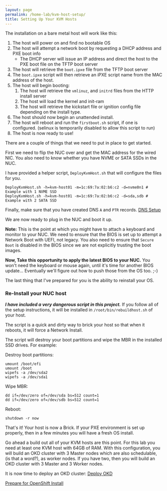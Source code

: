 ```yaml
---
layout: page
permalink: /home-lab/kvm-host-setup/
title: Setting Up Your KVM Hosts
---
```


The installation on a bare metal host will work like this:

1. The host will power on and find no bootable OS
1. The host will attempt a network boot by requesting a DHCP address and PXE boot info
   * The DHCP server will issue an IP address and direct the host to the PXE boot file on the TFTP boot server
1. The host will retrieve the `boot.ipxe` file from the TFTP boot server
1. The `boot.ipxe` script will then retrieve an iPXE script name from the MAC address of the host.
1. The host will begin booting:
   1. The host will retrieve the `vmlinuz`, and `initrd` files from the HTTP install server
   1. The host will load the kernel and init-ram
   1. The host will retrieve the kickstart file or ignition config file depending on the install type.
1. The host should now begin an unattended install.
1. The host will reboot and run the `firstboot.sh` script, if one is configured.  (selinux is temporarily disabled to allow this script to run)
1. The host is now ready to use!

There are a couple of things that we need to put in place to get started.

First we need to flip the NUC over and get the MAC address for the wired NIC.  You also need to know whether you have NVME or SATA SSDs in the NUC.

I have provided a helper script, `DeployKvmHost.sh` that will configure the files for you.

    DeployKvmHost.sh -h=kvm-host01 -m=1c:69:7a:02:b6:c2 -d=nvme0n1 # Example with 1 NVME SSD
    DeployKvmHost.sh -h=kvm-host01 -m=1c:69:7a:02:b6:c2 -d=sda,sdb # Example with 2 SATA SSD

Finally, make sure that you have created DNS `A` and `PTR` records.  [DNS Setup](DNS_Config.md)

We are now ready to plug in the NUC and boot it up.

__Note:__  This is the point at which you might have to attach a keyboard and monitor to your NUC.  We need to ensure that the BIOS is set up to attempt a Network Boot with UEFI, not legacy.  You also need to ensure that `Secure Boot` is disabled in the BIOS since we are not explicitly trusting the boot images.

__Now, Take this opportunity to apply the latest BIOS to your NUC.__  You won't need the keyboard or mouse again, until it's time for another BIOS update...  Eventually we'll figure out how to push those from the OS too.  ;-)

The last thing that I've prepared for you is the ability to reinstall your OS.

### Re-Install your NUC host

__*I have included a very dangerous script in this project.*__  If you follow all of the setup instructions, it will be installed in `/root/bin/rebuildhost.sh` of your host.

The script is a quick and dirty way to brick your host so that when it reboots, it will force a Network Install.

The script will destroy your boot partitions and wipe the MBR in the installed SSD drives.  For example:

Destroy boot partitions:

    umount /boot/efi
    umount /boot
    wipefs -a /dev/sda2
    wipefs -a /dev/sda1

Wipe MBR:

    dd if=/dev/zero of=/dev/sda bs=512 count=1
    dd if=/dev/zero of=/dev/sdb bs=512 count=1

Reboot:

    shutdown -r now

That's it!  Your host is now a Brick.  If your PXE environment is set up properly, then in a few minutes you will have a fresh OS install.

Go ahead a build out all of your KVM hosts are this point.  For this lab you need at least one KVM host with 64GB of RAM.  With this configuration, you will build an OKD cluster with 3 Master nodes which are also schedulable, (is that a word?), as worker nodes.  If you have two, then you will build an OKD cluster with 3 Master and 3 Worker nodes.

It is now time to deploy an OKD cluster: [Deploy OKD](DeployOKD.md)

[Prepare for OpenShift Install](/home-lab/prepare-okd-install)

